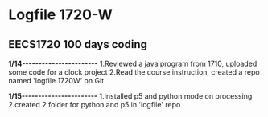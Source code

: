 # Logfile 1720-W
## EECS1720 100 days coding
**1/14-----------------------**
1.Reviewed a java program from 1710, uploaded some code for a clock project
2.Read the course instruction, created a repo named 'logfile 1720W' on Git

**1/15-----------------------**
1.Installed p5 and python mode on processing
2.created 2 folder for python and p5 in 'logfile' repo
